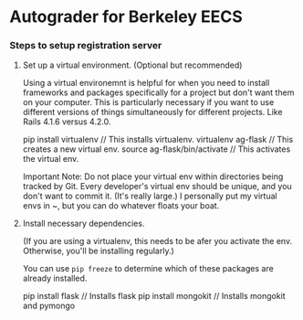 # Autograder for Berkeley EECS

### Steps to setup registration server

1. Set up a virtual environment. (Optional but recommended)

    Using a virtual environemnt is helpful for when you need to install
    frameworks and packages specifically for a project but don't want
    them on your computer. This is particularly necessary if you want
    to use different versions of things simultaneously for different
    projects.
    Like Rails 4.1.6 versus 4.2.0.

    pip install virtualenv          // This installs virtualenv.
    virtualenv ag-flask             // This creates a new virtual env.
    source ag-flask/bin/activate    // This activates the virtual env.

    Important Note: Do not place your virtual env within directories being
    tracked by Git. Every developer's virtual env should be unique, and
    you don't want to commit it. (It's really large.) I personally put my
    virtual envs in ~, but you can do whatever floats your boat.

2. Install necessary dependencies.

    (If you are using a virtualenv, this needs to be afer you activate the
    env. Otherwise, you'll be installing regularly.)

    You can use `pip freeze` to determine which of these packages are
    already installed.

    pip install flask               // Installs flask
    pip install mongokit            // Installs mongokit and pymongo


